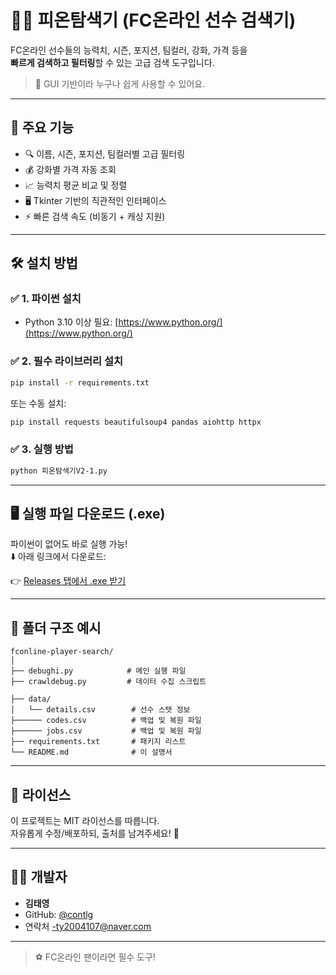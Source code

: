 # 🕵️‍♂️ 피온탐색기 (FC온라인 선수 검색기)

FC온라인 선수들의 능력치, 시즌, 포지션, 팀컬러, 강화, 가격 등을  
**빠르게 검색하고 필터링**할 수 있는 고급 검색 도구입니다.

> 🚀 GUI 기반이라 누구나 쉽게 사용할 수 있어요.

---

## 🧩 주요 기능

- 🔍 이름, 시즌, 포지션, 팀컬러별 고급 필터링  
- 💰 강화별 가격 자동 조회  
- 📈 능력치 평균 비교 및 정렬  
- 🖥️ Tkinter 기반의 직관적인 인터페이스  
- ⚡ 빠른 검색 속도 (비동기 + 캐싱 지원)

---

## 🛠️ 설치 방법

### ✅ 1. 파이썬 설치
- Python 3.10 이상 필요: [https://www.python.org/](https://www.python.org/)

### ✅ 2. 필수 라이브러리 설치
```bash
pip install -r requirements.txt
```

또는 수동 설치:
```bash
pip install requests beautifulsoup4 pandas aiohttp httpx
```

### ✅ 3. 실행 방법
```bash
python 피온탐색기V2-1.py
```

---

## 🖥️ 실행 파일 다운로드 (.exe)

파이썬이 없어도 바로 실행 가능!  
⬇️ 아래 링크에서 다운로드:

👉 [Releases 탭에서 .exe 받기](https://github.com/contlg/fconline-player-search/releases)

---

## 📂 폴더 구조 예시

```
fconline-player-search/
│
├── debughi.py            # 메인 실행 파일
├── crawldebug.py         # 데이터 수집 스크립트

├── data/
│   └── details.csv        # 선수 스탯 정보
├────── codes.csv          # 백업 및 복원 파일
├────── jobs.csv           # 백업 및 복원 파일
├── requirements.txt       # 패키지 리스트
└── README.md              # 이 설명서
```

---

## 📜 라이선스

이 프로젝트는 MIT 라이선스를 따릅니다.  
자유롭게 수정/배포하되, 출처를 남겨주세요! 🙏

---

## 👨‍💻 개발자

- **김태영**  
- GitHub: [@contlg](https://github.com/contlg)
-  연락처
  -ty2004107@naver.com

---

> ⚽ FC온라인 팬이라면 필수 도구!
